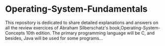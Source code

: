# Operating-System-Fundamentals

This repository is dedicated to share detailed explanations and answers on all the review exercices of Abraham Silberschatz's book,Operating-System-Concepts 10th edition. The primary programming language will be C, and besides, Java will be used for some programs...
